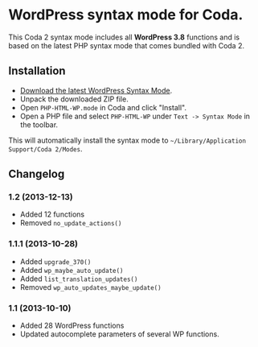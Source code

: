 # WordPress syntax mode for Coda.

This Coda 2 syntax mode includes all __WordPress 3.8__ functions and is based on the latest PHP syntax mode that comes bundled with Coda 2.

## Installation

* [Download the latest WordPress Syntax Mode](https://github.com/tillkruess/Coda-WordPress-Mode/archive/master.zip).
* Unpack the downloaded ZIP file.
* Open `PHP-HTML-WP.mode` in Coda and click "Install".
* Open a PHP file and select `PHP-HTML-WP` under `Text -> Syntax Mode` in the toolbar.

This will automatically install the syntax mode to `~/Library/Application Support/Coda 2/Modes`.

## Changelog

### 1.2 (2013-12-13)

  - Added 12 functions
  - Removed `no_update_actions()`

### 1.1.1 (2013-10-28)

  - Added `upgrade_370()`
  - Added `wp_maybe_auto_update()`
  - Added `list_translation_updates()`
  - Removed `wp_auto_updates_maybe_update()`

### 1.1 (2013-10-10)

  - Added 28 WordPress functions
  - Updated autocomplete parameters of several WP functions.
